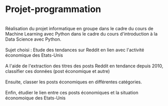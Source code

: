# Projet-programmation
<br>Réalisation du projet informatique en groupe dans le cadre du cours de Machine Learning avec Python dans le cadre du cours d'introduction à la Data Science avec Python.</br>
<br>Sujet choisi : Etude des tendances sur Reddit en lien avec l'activité économique des Etats-Unis</br>
<br>A l'aide de l'extraction des titres des posts Reddit en tendance depuis 2010, classifier ces données (post économique et autre)</br>
<br>Ensuite, classer les posts économiques en différentes catégories.</br>
<br>Enfin, étudier le lien entre ces posts économiques et la situation économoique des Etats-Unis</br>

